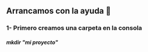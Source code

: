 ## Arrancamos con la ayuda 👋
### 1- Primero creamos una carpeta en la consola
##### mkdir "mi proyecto"
